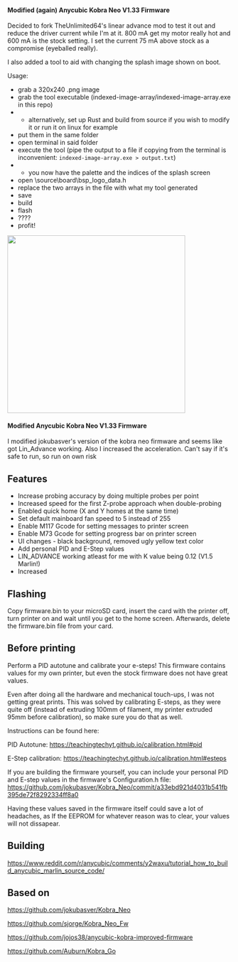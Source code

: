 #### Modified (again) Anycubic Kobra Neo V1.33 Firmware

Decided to fork TheUnlimited64's linear advance mod to test it out and reduce the driver current while I'm at it. 800 mA get my motor really hot and 600 mA is the stock setting. I set the current 75 mA above stock as a compromise (eyeballed really).

I also added a tool to aid with changing the splash image shown on boot.

Usage:

- grab a 320x240 .png image
- grab the tool executable (indexed-image-array/indexed-image-array.exe in this repo)
- - alternatively, set up Rust and build from source if you wish to modify it or run it on linux for example
- put them in the same folder
- open terminal in said folder
- execute the tool (pipe the output to a file if copying from the terminal is inconvenient: `indexed-image-array.exe > output.txt`)
- - you now have the palette and the indices of the splash screen
- open \source\board\bsp_logo_data.h
- replace the two arrays in the file with what my tool generated
- save
- build
- flash
- ????
- profit!

<img src="https://github.com/jiftoo/imgopt/assets/39745401/33f2c98d-fddb-42ac-b101-6fb2e378f85e" width="400" />

#### Modified Anycubic Kobra Neo V1.33 Firmware

I modified jokubasver's version of the kobra neo firmware and seems like got Lin_Advance working. Also I increased the acceleration. Can't say if it's safe to run, so run on own risk

## Features

- Increase probing accuracy by doing multiple probes per point
- Increased speed for the first Z-probe approach when double-probing
- Enabled quick home (X and Y homes at the same time)
- Set default mainboard fan speed to 5 instead of 255
- Enable M117 Gcode for setting messages to printer screen
- Enable M73 Gcode for setting progress bar on printer screen
- UI changes - black background, removed ugly yellow text color
- Add personal PID and E-Step values
- LIN_ADVANCE working atleast for me with K value being 0.12 (V1.5 Marlin!)
- Increased

## Flashing

Copy firmware.bin to your microSD card, insert the card with the printer off, turn printer on and wait until you get to the home screen. Afterwards, delete the firmware.bin file from your card.

## Before printing

Perform a PID autotune and calibrate your e-steps! This firmware contains values for my own printer, but even the stock firmware does not have great values.

Even after doing all the hardware and mechanical touch-ups, I was not getting great prints. This was solved by calibrating E-steps, as they were quite off (instead of extruding 100mm of filament, my printer extruded 95mm before calibration), so make sure you do that as well.

Instructions can be found here:

PID Autotune: https://teachingtechyt.github.io/calibration.html#pid

E-Step calibration: https://teachingtechyt.github.io/calibration.html#esteps

If you are building the firmware yourself, you can include your personal PID and E-step values in the firmware's Configuration.h file: https://github.com/jokubasver/Kobra_Neo/commit/a33ebd921d4031b541fb395de72f8292334ff8a0

Having these values saved in the firmware itself could save a lot of headaches, as If the EEPROM for whatever reason was to clear, your values will not dissapear.

## Building

https://www.reddit.com/r/anycubic/comments/y2waxu/tutorial_how_to_build_anycubic_marlin_source_code/

## Based on

https://github.com/jokubasver/Kobra_Neo

https://github.com/sjorge/Kobra_Neo_Fw

https://github.com/jojos38/anycubic-kobra-improved-firmware

https://github.com/Auburn/Kobra_Go
